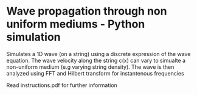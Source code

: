# Wave propagation through non uniform mediums - Python simulation

Simulates a 1D wave (on a string) using a discrete expression of the wave equation. The wave velocity along the string c(x) can vary to simualte a non-uniform medium (e.g varying string density). The wave is then analyzed using FFT and Hilbert transform for instantenous frequencies

Read instructions.pdf for further information
